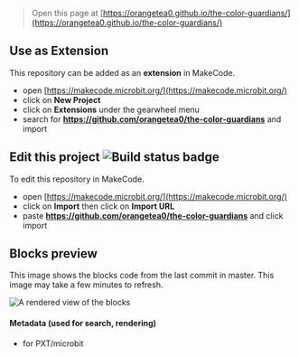 
> Open this page at [https://orangetea0.github.io/the-color-guardians/](https://orangetea0.github.io/the-color-guardians/)

## Use as Extension

This repository can be added as an **extension** in MakeCode.

* open [https://makecode.microbit.org/](https://makecode.microbit.org/)
* click on **New Project**
* click on **Extensions** under the gearwheel menu
* search for **https://github.com/orangetea0/the-color-guardians** and import

## Edit this project ![Build status badge](https://github.com/orangetea0/the-color-guardians/workflows/MakeCode/badge.svg)

To edit this repository in MakeCode.

* open [https://makecode.microbit.org/](https://makecode.microbit.org/)
* click on **Import** then click on **Import URL**
* paste **https://github.com/orangetea0/the-color-guardians** and click import

## Blocks preview

This image shows the blocks code from the last commit in master.
This image may take a few minutes to refresh.

![A rendered view of the blocks](https://github.com/orangetea0/the-color-guardians/raw/master/.github/makecode/blocks.png)

#### Metadata (used for search, rendering)

* for PXT/microbit
<script src="https://makecode.com/gh-pages-embed.js"></script><script>makeCodeRender("{{ site.makecode.home_url }}", "{{ site.github.owner_name }}/{{ site.github.repository_name }}");</script>

